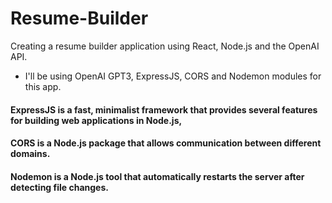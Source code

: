 # Resume-Builder
Creating a resume builder application using React, Node.js and the OpenAI API.
- I'll be using OpenAI GPT3, ExpressJS, CORS and Nodemon modules for this app.
#### ExpressJS is a fast, minimalist framework that provides several features for building web applications in Node.js, 
#### CORS is a Node.js  package that allows communication between different domains.
#### Nodemon is a Node.js tool that automatically restarts the server after detecting file changes.

